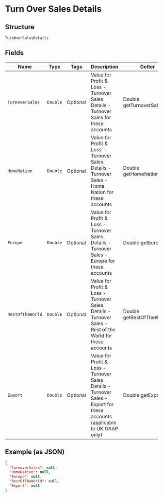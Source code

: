 
# Turn Over Sales Details

## Structure

`TurnOverSalesDetails`

## Fields

| Name | Type | Tags | Description | Getter | Setter |
|  --- | --- | --- | --- | --- | --- |
| `TurnoverSales` | `Double` | Optional | Value for Profit & Loss - Turnover Sales Details - Turnover Sales for these accounts | Double getTurnoverSales() | setTurnoverSales(Double turnoverSales) |
| `HomeNation` | `Double` | Optional | Value for Profit & Loss - Turnover Sales Details - Turnover Sales - Home Nation for these accounts | Double getHomeNation() | setHomeNation(Double homeNation) |
| `Europe` | `Double` | Optional | Value for Profit & Loss - Turnover Sales Details - Turnover Sales - Europe for these accounts | Double getEurope() | setEurope(Double europe) |
| `RestOfTheWorld` | `Double` | Optional | Value for Profit & Loss - Turnover Sales Details - Turnover Sales - Rest of the World for these accounts | Double getRestOfTheWorld() | setRestOfTheWorld(Double restOfTheWorld) |
| `Export` | `Double` | Optional | Value for Profit & Loss - Turnover Sales Details - Turnover Sales - Export for these accounts (applicable to UK GAAP only) | Double getExport() | setExport(Double export) |

## Example (as JSON)

```json
{
  "TurnoverSales": null,
  "HomeNation": null,
  "Europe": null,
  "RestOfTheWorld": null,
  "Export": null
}
```

